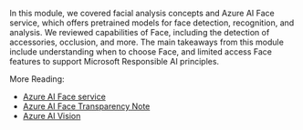 In this module, we covered facial analysis concepts and Azure AI Face service, which offers pretrained models for face detection, recognition, and analysis. We reviewed capabilities of Face, including the detection of accessories, occlusion, and more. The main takeaways from this module include understanding when to choose Face, and limited access Face features to support Microsoft Responsible AI principles.

More Reading:
- [Azure AI Face service](/azure/ai-services/computer-vision/overview-identity)
- [Azure AI Face Transparency Note](/legal/cognitive-services/face/transparency-note)
- [Azure AI Vision](/azure/ai-services/computer-vision/overview)
